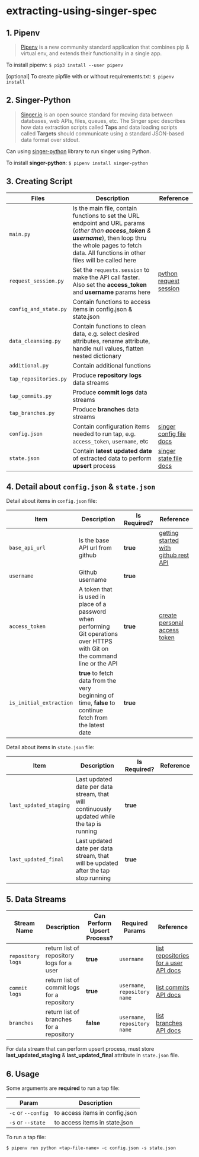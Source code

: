 # extracting-using-singer-spec

## 1. Pipenv

> [Pipenv](https://docs.python-guide.org/dev/virtualenvs/) is a new community standard application that combines pip & virtual env, and extends their functionality in a single app.

To install pipenv:
`$ pip3 install --user pipenv`

[optional] To create pipfile with or without requirements.txt:
`$ pipenv install`

## 2. Singer-Python

> [Singer.io](https://github.com/singer-io) is an open source standard for moving data between databases, web APIs, files, queues, etc. The Singer spec describes how data extraction scripts called **Taps** and data loading scripts called **Targets** should communicate using a standard JSON-based data format over stdout.

Can using [singer-python](https://github.com/singer-io/getting-started/blob/master/docs/RUNNING_AND_DEVELOPING.md#a-python-tap) library to run singer using Python.

To install **singer-python**:
`$ pipenv install singer-python`

## 3. Creating Script
| Files | Description | Reference |
| --- | --- | --- |
| `main.py` | Is the main file, contain functions to set the URL endpoint and URL params (*other than **access_token** & **username***), then loop thru the whole pages to fetch data. All functions in other files will be called here |  |
| `request_session.py` | Set the `requests.session` to make the API call faster. Also set the **access_token** and **username** params here | [python request session](https://2.python-requests.org/en/master/api/#request-sessions) |
| `config_and_state.py` | Contain functions to access items in config.json & state.json | |
| `data_cleansing.py` | Contain functions to clean data, e.g. select desired attributes, rename attribute, handle null values, flatten nested dictionary | |
| `additional.py` | Contain additional functions | |
| `tap_repositories.py` | Produce **repository logs** data streams | |
| `tap_commits.py` | Produce **commit logs** data streams | |
| `tap_branches.py` | Produce **branches** data streams | |
| `config.json` | Contain configuration items needed to run tap, e.g. `access_token`, `username`, etc | [singer config file docs](https://github.com/singer-io/getting-started/blob/master/docs/CONFIG_AND_STATE.md#config-file) |
| `state.json` | Contain **latest updated date** of extracted data to perform **upsert** process | [singer state file docs](https://github.com/singer-io/getting-started/blob/master/docs/CONFIG_AND_STATE.md#state-file) |

## 4. Detail about `config.json` & `state.json`

Detail about items in `config.json` file:

| Item | Description | Is Required? | Reference |
| --- | --- | --- | --- |
| `base_api_url` | Is the base API url from github | **true** | [getting started with github rest API](https://docs.github.com/en/rest/guides/getting-started-with-the-rest-api) |
| `username` | Github username | **true** | |
| `access_token` | A token that is used in place of a password when performing Git operations over HTTPS with Git on the command line or the API | **true** | [create personal access token](https://docs.github.com/en/github/authenticating-to-github/keeping-your-account-and-data-secure/creating-a-personal-access-token) |
| `is_initial_extraction` | **true** to fetch data from the very beginning of time, **false** to continue fetch from the latest date | **true** | |

Detail about items in `state.json` file:

| Item | Description | Is Required? | Reference |
| --- | --- | --- | --- |
| `last_updated_staging` | Last updated date per data stream, that will continuously updated while the tap is running | **true** | |
| `last_updated_final` | Last updated date per data stream, that will be updated after the tap stop running | **true** | |

## 5. Data Streams

| Stream Name | Description | Can Perform Upsert Process? | Required Params | Reference |
| --- | --- | --- | --- | --- |
| `repository logs` | return list of repository logs for a user | **true** | `username` | [list repositories for a user API docs](https://docs.github.com/en/rest/reference/repos#list-repositories-for-a-user) |
| `commit logs` | return list of commit logs for a repository | **true** | `username`, `repository name` | [list commits API docs](https://docs.github.com/en/rest/reference/repos#list-commits) |
| `branches` | return list of branches for a repository | **false** | `username`, `repository name` | [list branches API docs](https://docs.github.com/en/rest/reference/repos#list-branches)

For data stream that can perform upsert process, must store **last_updated_staging** & **last_updated_final** attribute in `state.json` file.

## 6. Usage

Some arguments are **required** to run a tap file:

| Param | Description |
| --- | --- |
| `-c` or `--config` | to access items in config.json |
| `-s` or `--state` | to access items in state.json |

To run a tap file:

`$ pipenv run python <tap-file-name> -c config.json -s state.json`